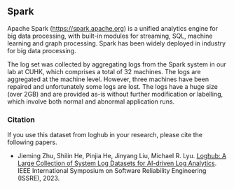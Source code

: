 ## Spark
Apache Spark (https://spark.apache.org) is a unified analytics engine for big data processing, with built-in modules for streaming, SQL, machine learning and graph processing. Spark has been widely deployed in industry for big data processing.

The log set was collected by aggregating logs from the Spark system in our lab at CUHK, which comprises a total of 32 machines. The logs are aggregated at the machine level. However, three machines have been repaired and unfortunately some logs are lost. The logs have a huge size (over 2GB) and are provided as-is without further modification or labelling, which involve both normal and abnormal application runs. 

### Citation
If you use this dataset from loghub in your research, please cite the following papers.
+ Jieming Zhu, Shilin He, Pinjia He, Jinyang Liu, Michael R. Lyu. [Loghub: A Large Collection of System Log Datasets for AI-driven Log Analytics](https://arxiv.org/abs/2008.06448). IEEE International Symposium on Software Reliability Engineering (ISSRE), 2023.
